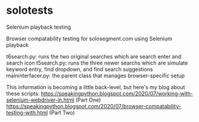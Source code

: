 # solotests
Selenium playback testing 

Browser compatability testing for solosegment.com using Selenium playback

t6search.py: runs the two original searches which are search enter and search icon
t5search.py: runs the three newer searchs which are simulate keyword entry, find dropdown, and find search suggestions
maininterfacer.py: the parent class that manages browser-specific setup

 

This information is becoming a little back-level, but here's my blog about these scripts:
https://speakingpython.blogspot.com/2020/07/working-with-selenium-webdriver-in.html (Part One)
https://speakingpython.blogspot.com/2020/07/browser-compatability-testing-with.html (Part Two)

